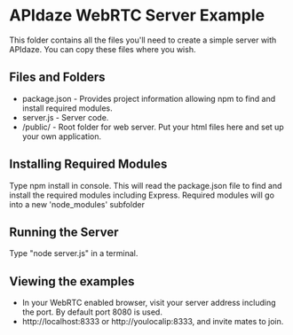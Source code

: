 APIdaze WebRTC Server Example
=============================
This folder contains all the files you'll need to create a simple server with APIdaze. You can copy these files where you wish.

Files and Folders
-----------------

- package.json - Provides project information allowing npm to find and install required modules.
- server.js - Server code.
- /public/ - Root folder for web server. Put your html files here and set up your own application.

Installing Required Modules
---------------------------

Type npm install in console.
This will read the package.json file to find and install the required modules including Express.
Required modules will go into a new 'node_modules' subfolder

Running the Server
------------------

Type "node server.js" in a terminal.

Viewing the examples
--------------------

- In your WebRTC enabled browser, visit your server address including the port. By default port 8080 is used.
- http://localhost:8333 or http://youlocalip:8333, and invite mates to join.
